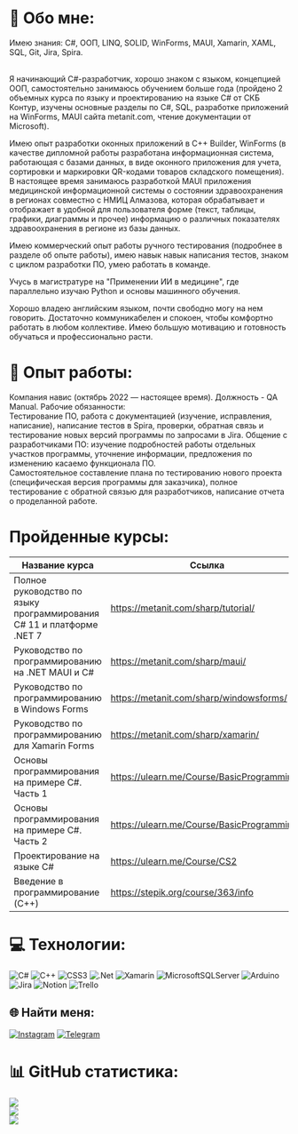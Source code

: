 # 💫 Обо мне:
Имею знания: C#, ООП, LINQ, SOLID, WinForms, MAUI, Xamarin, XAML, SQL, Git, Jira, Spira.<br><br><p>Я начинающий C#-разработчик, хорошо знаком с языком, концепцией ООП, самостоятельно занимаюсь обучением больше года (пройдено 2 объемных курса по языку и проектированию на языке C# от СКБ Контур, изучены основные разделы по C#, SQL, разработке приложений на WinForms, MAUI сайта metanit.com, чтение документации от Microsoft).<br><p>Имею опыт разработки оконных приложений в C++ Builder, WinForms (в качестве дипломной работы разработана информационная система, работающая с базами данных, в виде оконного приложения для учета, сортировки и маркировки QR-кодами товаров складского помещения). В настоящее время занимаюсь разработкой MAUI приложения медицинской информационной системы о состоянии здравоохранения в регионах совместно с НМИЦ Алмазова, которая обрабатывает и отображает в удобной для пользователя форме (текст, таблицы, графики, диаграммы и прочее) информацию о различных показателях здравоохранения в регионе из базы данных.<br><p>Имею коммерческий опыт работы ручного тестирования (подробнее в разделе об опыте работы), имею навык навык написания тестов, знаком с циклом разработки ПО, умею работать в команде.<br><p>Учусь в магистратуре на "Применении ИИ в медицине", где параллельно изучаю Python и основы машинного обучения.<br><p>Хорошо владею английским языком, почти свободно могу на нем говорить. Достаточно коммуникабелен и спокоен, чтобы комфортно работать в любом коллективе. Имею большую мотивацию и готовность обучаться и профессионально расти.

# 👔 Опыт работы:
Компания навис (октябрь 2022 — настоящее время). Должность - QA Manual. Рабочие обязанности:<br>Тестирование ПО, работа с документацией (изучение, исправления, написание), написание тестов в Spira, проверки, обратная связь и тестирование новых версий программы по запросами в Jira. Общение с разработчиками ПО: изучение подробностей работы отдельных участков программы, уточнение информации, предложения по изменению касаемо функционала ПО.
<br>Самостоятельное составление плана по тестированию нового проекта (специфическая версия программы для заказчика), полное тестирование с обратной связью для разработчиков, написание отчета о проделанной работе.

# Пройденные курсы:
| Название курса  | Ссылка |
| ------------- | ------------- |
| Полное руководство по языку программирования С# 11 и платформе .NET 7  | https://metanit.com/sharp/tutorial/  |
| Руководство по программированию на .NET MAUI и C#  | https://metanit.com/sharp/maui/  |
| Руководство по программированию в Windows Forms  | https://metanit.com/sharp/windowsforms/  |
| Руководство по программированию для Xamarin Forms  | https://metanit.com/sharp/xamarin/  |
| Основы программирования на примере C#. Часть 1  | https://ulearn.me/Course/BasicProgramming  |
| Основы программирования на примере C#. Часть 2  | https://ulearn.me/Course/BasicProgramming2  |
| Проектирование на языке C#  | https://ulearn.me/Course/CS2  |
| Введение в программирование (C++)  | https://stepik.org/course/363/info  |

# 💻 Технологии:
![C#](https://img.shields.io/badge/c%23-%23239120.svg?style=flat&logo=c-sharp&logoColor=white) ![C++](https://img.shields.io/badge/c++-%2300599C.svg?style=flat&logo=c%2B%2B&logoColor=white) ![CSS3](https://img.shields.io/badge/css3-%231572B6.svg?style=flat&logo=css3&logoColor=white) ![.Net](https://img.shields.io/badge/.NET-5C2D91?style=flat&logo=.net&logoColor=white) ![Xamarin](https://img.shields.io/badge/Xamarin-3199DC?style=flat&logo=xamarin&logoColor=white) ![MicrosoftSQLServer](https://img.shields.io/badge/Microsoft%20SQL%20Sever-CC2927?style=flat&logo=microsoft%20sql%20server&logoColor=white) ![Arduino](https://img.shields.io/badge/-Arduino-00979D?style=flat&logo=Arduino&logoColor=white) ![Jira](https://img.shields.io/badge/jira-%230A0FFF.svg?style=flat&logo=jira&logoColor=white) ![Notion](https://img.shields.io/badge/Notion-%23000000.svg?style=flat&logo=notion&logoColor=white) ![Trello](https://img.shields.io/badge/Trello-%23026AA7.svg?style=flat&logo=Trello&logoColor=white)
  
  ## 🌐 Найти меня:
[![Instagram](https://img.shields.io/badge/Instagram-%23E4405F.svg?logo=Instagram&logoColor=white)](https://instagram.com/bagja322) 
[![Telegram](https://img.shields.io/badge/-telegram-red?color=white&logo=Telegram&logoColor=black)](https://t.me/bagja322)
  
# 📊 GitHub статистика:
![](https://github-readme-stats.vercel.app/api?username=BogaRU&theme=dark&hide_border=true&include_all_commits=false&count_private=false)<br/>
![](https://github-readme-streak-stats.herokuapp.com/?user=BogaRU&theme=dark&hide_border=true)<br/>
![](https://github-readme-stats.vercel.app/api/top-langs/?username=BogaRU&theme=dark&hide_border=true&include_all_commits=false&count_private=false&layout=compact)
